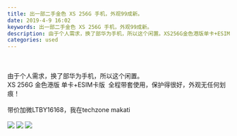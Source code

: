 ```yaml
---
title: 出一部二手金色 XS 256G 手机，外观99成新。
date: 2019-4-9 16:02
keywords: 出一部二手金色 XS 256G 手机，外观99成新。
description: 由于个人需求，换了部华为手机，所以这个闲置。XS256G金色港版单卡+ESIM卡版  全程带套使用，保护得很好，外观无任何划痕！带价加微LTBY16168，我在techzonemakati
categories: used
---
```

<td class="t_f" id="postmessage_3440103">

<br/>
<br/>
由于个人需求，换了部华为手机，所以这个闲置。<br/>
XS 256G 金色港版 单卡+ESIM卡版  全程带套使用，保护得很好，外观无任何划痕！<br/>
<br/>
带价加微LTBY16168，我在techzone makati<br/>
<br/>

<img aid="1135373" data-cf-modified-5e00f00317efa33bb8fa3963-="" file="data/attachment/forum/201904/09/160010qc212t98082twmzq.jpg.thumb.jpg" id="aimg_1135373" inpost="1" onclick="" onmouseover="" src="http://www.flw.ph/data/attachment/forum/201904/09/160010qc212t98082twmzq.jpg" style="cursor:pointer" zoomfile="data/attachment/forum/201904/09/160010qc212t98082twmzq.jpg"/>



<img aid="1135372" data-cf-modified-5e00f00317efa33bb8fa3963-="" file="data/attachment/forum/201904/09/160009t4qoi8nqqud6ugfq.jpg.thumb.jpg" id="aimg_1135372" inpost="1" onclick="" onmouseover="" src="http://www.flw.ph/data/attachment/forum/201904/09/160009t4qoi8nqqud6ugfq.jpg" style="cursor:pointer" zoomfile="data/attachment/forum/201904/09/160009t4qoi8nqqud6ugfq.jpg"/>



<img aid="1135371" data-cf-modified-5e00f00317efa33bb8fa3963-="" file="data/attachment/forum/201904/09/160008kn6f3m6l4arnxaxu.jpg.thumb.jpg" id="aimg_1135371" inpost="1" onclick="" onmouseover="" src="http://www.flw.ph/data/attachment/forum/201904/09/160008kn6f3m6l4arnxaxu.jpg" style="cursor:pointer" zoomfile="data/attachment/forum/201904/09/160008kn6f3m6l4arnxaxu.jpg"/>


<br/>
</td>
